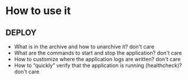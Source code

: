 # How to use it

## DEPLOY

- What is in the archive and how to unarchive it? don't care
- What are the commands to start and stop the application? don't care
- How to customize where the application logs are written? don't care
- How to “quickly” verify that the application is running (healthcheck)? don't care
